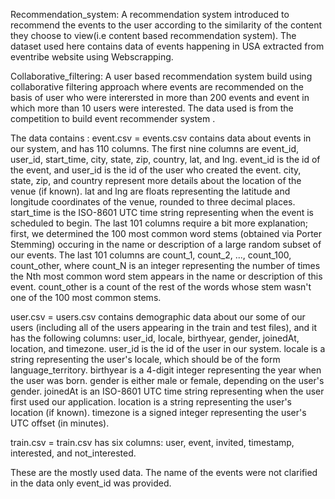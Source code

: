 Recommendation_system:
A recommendation system introduced to recommend the events to the user according to the similarity of the content they choose to view(i.e content based recommendation system). 
The dataset used here contains data of events happening in USA extracted from eventribe website using Webscrapping.

Collaborative_filtering:
A user based recommendation system build using collaborative filtering approach where events are recommended on the basis of user who were interersted in more than 200 events and event in which more than 10 users were interested.
The data used is from the competition to build event recommender system .

The data contains : 
event.csv = events.csv contains data about events in our system, and has 110 columns.  The first nine columns are event_id, user_id, start_time, city, state, zip, country, lat, and lng.  event_id is the id of the event, and user_id is the id of the user who created the event.  city, state, zip, and country represent more details about the location of the venue (if known).  lat and lng are floats representing the latitude and longitude coordinates of the venue, rounded to three decimal places.  start_time is the ISO-8601 UTC time string representing when the event is scheduled to begin.  The last 101 columns require a bit more explanation; first, we determined the 100 most common word stems (obtained via Porter Stemming) occuring in the name or description of a large random subset of our events.  The last 101 columns are count_1, count_2, ..., count_100, count_other, where count_N is an integer representing the number of times the Nth most common word stem appears in the name or description of this event.  count_other is a count of the rest of the words whose stem wasn't one of the 100 most common stems.

user.csv = users.csv contains demographic data about our some of our users (including all of the users appearing in the train and test files), and it has the following columns: user_id, locale, birthyear, gender, joinedAt, location, and timezone. user_id is the id of the user in our system.  locale is a string representing the user's locale, which should be of the form language_territory. birthyear is a 4-digit integer representing the year when the user was born. gender is either male or female, depending on the user's gender.  joinedAt is an ISO-8601 UTC time string representing when the user first used our application.  location is a string representing the user's location (if known).  timezone is a signed integer representing the user's UTC offset (in minutes).

train.csv = train.csv has six columns:  user, event, invited, timestamp, interested, and not_interested.


These are the mostly used data. The name of the events were not clarified in the data only event_id was provided.

